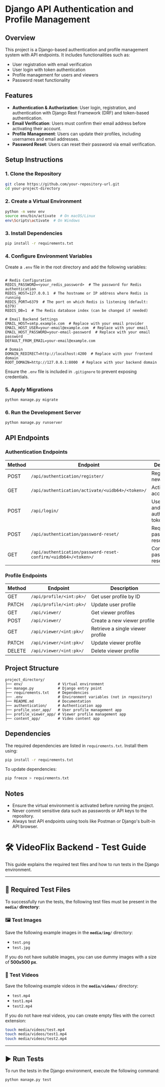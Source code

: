 # Django API Authentication and Profile Management

## Overview

This project is a Django-based authentication and profile management system with API endpoints. It includes functionalities such as:

- User registration with email verification
- User login with token authentication
- Profile management for users and viewers
- Password reset functionality

## Features

- **Authentication & Authorization**: User login, registration, and authentication with Django Rest Framework (DRF) and token-based authentication.
- **Email Verification**: Users must confirm their email address before activating their account.
- **Profile Management**: Users can update their profiles, including usernames and email addresses.
- **Password Reset**: Users can reset their password via email verification.

## Setup Instructions

### 1. Clone the Repository

```bash
git clone https://github.com/your-repository-url.git
cd your-project-directory
```

### 2. Create a Virtual Environment

```bash
python -m venv env
source env/bin/activate  # On macOS/Linux
env\Scripts\activate  # On Windows
```

### 3. Install Dependencies

```bash
pip install -r requirements.txt
```

### 4. Configure Environment Variables

Create a `.env` file in the root directory and add the following variables:

```plaintext

# Redis Configuration
REDIS_PASSWORD=<your_redis_password>  # The password for Redis authentication
REDIS_HOST=127.0.0.1  # The hostname or IP address where Redis is running
REDIS_PORT=6379  # The port on which Redis is listening (default: 6379)
REDIS_DB=1  # The Redis database index (can be changed if needed)

# Email Backend Settings
EMAIL_HOST=smtp.example.com  # Replace with your email provider
EMAIL_HOST_USER=your-email@example.com  # Replace with your email
EMAIL_HOST_PASSWORD=your-email-password  # Replace with your email password
DEFAULT_FROM_EMAIL=your-email@example.com

# Domain
DOMAIN_REDIRECT=http://localhost:4200  # Replace with your frontend domain
ROOT_DOMAIN=http://127.0.0.1:8000  # Replace with your backend domain

```

Ensure the `.env` file is included in `.gitignore` to prevent exposing credentials.

### 5. Apply Migrations

```bash
python manage.py migrate
```

### 6. Run the Development Server

```bash
python manage.py runserver
```

## API Endpoints

### Authentication Endpoints

| Method | Endpoint                                                       | Description                                |
| ------ | -------------------------------------------------------------- | ------------------------------------------ |
| POST   | `/api/authentication/register/`                                | Register a new user                        |
| GET    | `/api/authentication/activate/<uidb64>/<token>/`               | Activate user account                      |
| POST   | `/api/login/`                                                  | User login and obtain authentication token |
| POST   | `/api/authentication/password-reset/`                          | Request password reset                     |
| GET    | `/api/authentication/password-reset-confirm/<uidb64>/<token>/` | Confirm password reset                     |

### Profile Endpoints

| Method | Endpoint                 | Description                      |
| ------ | ------------------------ | -------------------------------- |
| GET    | `/api/profile/<int:pk>/` | Get user profile by ID           |
| PATCH  | `/api/profile/<int:pk>/` | Update user profile              |
| GET    | `/api/viewer/`           | Get viewer profiles              |
| POST   | `/api/viewer/`           | Create a new viewer profile      |
| GET    | `/api/viewer/<int:pk>/`  | Retrieve a single viewer profile |
| PATCH  | `/api/viewer/<int:pk>/`  | Update viewer profile            |
| DELETE | `/api/viewer/<int:pk>/`  | Delete viewer profile            |

## Project Structure

```
project_directory/
├── env/                # Virtual environment
├── manage.py           # Django entry point
├── requirements.txt    # Dependencies
├── .env                # Environment variables (not in repository)
├── README.md           # Documentation
├── authentication/     # Authentication app
├── profile_user_app/   # User profile management app
├── profile_viewer_app/ # Viewer profile management app
├── content_app/        # Video content app
```

## Dependencies

The required dependencies are listed in `requirements.txt`. Install them using:

```bash
pip install -r requirements.txt
```

To update dependencies:

```bash
pip freeze > requirements.txt
```

## Notes

- Ensure the virtual environment is activated before running the project.
- Never commit sensitive data such as passwords or API keys to the repository.
- Always test API endpoints using tools like Postman or Django's built-in API browser.

# 🛠️ VideoFlix Backend - Test Guide

This guide explains the required test files and how to run tests in the Django environment.

---

## 📂 Required Test Files

To successfully run the tests, the following test files must be present in the **`media/` directory**:

### 🖼️ Test Images

Save the following example images in the **`media/img/`** directory:

- `test.png`
- `test.jpg`

If you do not have suitable images, you can use dummy images with a size of **500x500 px**.

### 🎥 Test Videos

Save the following example videos in the **`media/videos/`** directory:

- `test.mp4`
- `test1.mp4`
- `test2.mp4`

If you do not have real videos, you can create empty files with the correct extension:

```sh
touch media/videos/test.mp4
touch media/videos/test1.mp4
touch media/videos/test2.mp4
```

---

## ▶️ Run Tests

To run the tests in the Django environment, execute the following command:

```sh
python manage.py test
```
